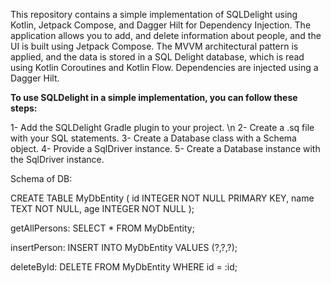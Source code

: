 This repository contains a simple implementation of SQLDelight using Kotlin, Jetpack Compose, and Dagger Hilt for Dependency Injection. The application allows you to add, and delete information about people,
and the UI is built using Jetpack Compose. The MVVM architectural pattern is applied, and the data is stored in a SQL Delight database,
which is read using Kotlin Coroutines and Kotlin Flow. Dependencies are injected using a Dagger Hilt.


**To use SQLDelight in a simple implementation, you can follow these steps:**

1- Add the SQLDelight Gradle plugin to your project. \n
2- Create a .sq file with your SQL statements.
3- Create a Database class with a Schema object.
4- Provide a SqlDriver instance.
5- Create a Database instance with the SqlDriver instance.

Schema of DB:

CREATE TABLE MyDbEntity (
    id INTEGER NOT NULL PRIMARY KEY,
    name TEXT NOT NULL,
    age INTEGER NOT NULL
);


getAllPersons:
SELECT *
FROM MyDbEntity;

insertPerson:
INSERT
INTO MyDbEntity
VALUES (?,?,?);

deleteById:
DELETE FROM MyDbEntity
WHERE id = :id;
